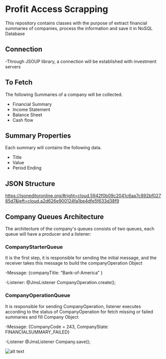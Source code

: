 # Profit Access Scrapping
This repository contains classes with the purpose of extract financial summaries of companies, process the information and save it in NoSQL Database 


## Connection
-Through JSOUP library, a connection will be established with investment              servers



 ## To Fetch
 The following Summaries of a company will be collected.
   - Financial Summary
   - Income Statement
   - Balance Sheet
   - Cash flow



## Summary Properties
 Each summary will contains the following data.
  - Title
  - Value
  - Period Ending



## JSON Structure
  https://jsoneditoronline.org/#right=cloud.5942f0b09c2041c6aa7c892bf02785d7&left=cloud.a2d626e900124fa1be4dfe5f633d38f9



##  Company Queues Architecture
The architecture of the company's queues consists of two queues, each queue will have a producer and a listener:



### CompanyStarterQueue
 It is the first step, it is responsible for sending the initial message, and the receiver takes
 this message to build the companyOperation Object
 
   -Message: {companyTitle: “Bank-of-America” }
   
   -Listener: @JmsListener CompanyOperation.create();



### CompanyOperationQueue                                   
It is responsible for sending CompanyOperation, listener executes according to the status of CompanyOperation 
for fetch missing or failed summaries and fill Company Object 

   -Message: {CompanyCode = 243, CompanyState: FINANCIALSUMMARY_FAILED}
   
   -Listener @JmsListener Company.save();
   
   
   
   ![alt text](https://i.ibb.co/k6tkmXX/tql.png) 
   
